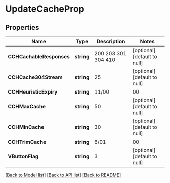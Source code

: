 # UpdateCacheProp

## Properties
Name | Type | Description | Notes
------------ | ------------- | ------------- | -------------
**CCHCachableResponses** | **string** | 200 203 301 304 410 | [optional] [default to null]
**CCHCache304Stream** | **string** | 25 | [optional] [default to null]
**CCHHeuristicExpiry** | **string** | 11/00|00 | [optional] [default to null]
**CCHMaxCache** | **string** | 50 | [optional] [default to null]
**CCHMinCache** | **string** | 30 | [optional] [default to null]
**CCHTrimCache** | **string** | 6/01|00 | [optional] [default to null]
**VButtonFlag** | **string** | 3 | [optional] [default to null]

[[Back to Model list]](../README.md#documentation-for-models) [[Back to API list]](../README.md#documentation-for-api-endpoints) [[Back to README]](../README.md)

